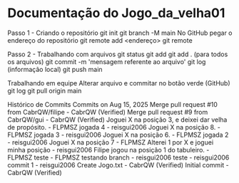 <h1>Documentação do Jogo_da_velha01</h1>

Passo 1 - Criando o repositório
 git init
 git branch -M main
 No GitHub pegar o endereço do repositório
 git remote add <nome do repositorio> <endereço>
 git remote <nome do repositorio>

 Passo 2 - Trabalhando com arquivos
 git status
 git add <nome arquivo>
 git add . (para todos os arquivos)
 git commit -m 'mensagem referente ao arquivo'
 git log (informação local)
 git push <nome repositorio> main

 Trabalhando em equipe
 Alterar arquivo e commitar no botão verde (GitHub)
 git log
 git pull origin main

  Histórico de Commits
 Commits on Aug 15, 2025
 Merge pull request #10 from CabrQW/filipe - CabrQW (Verified)
 Merge pull request #9 from CabrQW/gui - CabrQW (Verified)
 Joguei X na posição 3, e deixei dar velha de propósito. - FLPMSZ
 jogada 4 - reisgui2006
 Joguei X na posição 8. - FLPMSZ
 jogada 3 - reisgui2006
 Joguei X na posição 6. - FLPMSZ
 jogada 2 - reisgui2006
 Joguei X na posição 7 - FLPMSZ
 Alterei 1 por X e joguei minha posição - reisgui2006
 Filipe jogou na posição 1 do tabuleiro. - FLPMSZ
 teste - FLPMSZ
 testando branch - reisgui2006
 teste - reisgui2006
 commit 1 - reisgui2006
 Create Jogo.txt - CabrQW (Verified)
 Initial commit - CabrQW (Verified)
